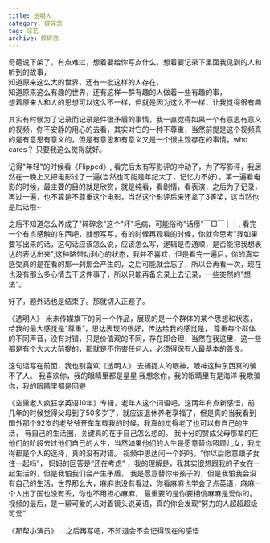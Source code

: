 ```yaml
---
title: 透明人
category: 碎碎念
tag: 综艺
archive: 碎碎念
---
```


奇葩说下架了，有点难过，想着要给你写点什么，想着要记录下里面我见到的人和听到的故事，  
知道原来这么大的世界，还有一批这样的人存在，  
知道原来这么有趣的世界，还有这样一群有趣的人做着一些有趣的事，  
想着原来人和人的思想可以这么不一样，但就是因为这么不一样，让我觉得很有趣

其实有时候为了记录而记录是件很矛盾的事情，我一直觉得如果一个有意思有意义的视频，你不安静的用心的去看，其实对它的一种不尊重，当然前提是这个视频真的是有意思有意义的，但是有意思和有意义又是一个很主观存在的事情，who cares？ 只要我这么觉得就好。

记得"年轻"的时候看《Flipped》, 看完后太有写影评的冲动了，为了写影评，我居然在一晚上又把电影过了一遍(当然也可能是年纪大了，记忆力不好）。第一遍看电影的时候，最主要的目的就是欣赏，就是纯看，看剧情，看表演，之后为了记录，再过一遍，也不算是不尊重这个电影，当然这个影评后来还拿了3等奖，这当然也是后话啦~

之后不知道怎么养成了"碎碎念"这个"坏"毛病，可能俗称"话痨"￣□￣｜｜, 看完一个有点感触的东西吧，就想写写，有的时候再观看的时候，你就会思考"我如果要写出来的话，这句话应该怎么说，应该怎么写，逻辑是否通顺，是否能把我想表达的表达出来",这种略带功利心的状态，我并不喜欢，但是看完一遍后，你的真实感受真的是在看的那一刹那会产生的，之后可能就会忘了，所以会再看一次，现在也没有那么多心情去干这件事了，所以只能再备忘录上去记录，一些突然的"想法"。

好了，题外话也是结束了。那就切入正题了。

《透明人》 米未传媒旗下的另一个作品，展现的是一个群体的某个思想和状态，给我的最大感觉是“尊重”，思达表现的很好，传达给我的感觉是， 尊重每个群体的不同声音，没有对错，只是价值观的不同，存在即合理，当然在我这里，这一些都是有个大大大前提的，那就是不伤害任何人，必须得保有人最基本的善良。

这句话写在前面，我也别喜欢《透明人》 去捕捉人的眼神，眼神这种东西真的骗不了人。
我喜欢你，我的眼睛里都是星星
我想念你，我的眼睛里有是海洋
我欺骗你，我的眼睛里都是回避

《空巢老人疯狂学英语10年》专辑，老年人这个词语吧，这两年有点新感悟，前几年的时候觉得父母到了50多岁了，就应该退休养老享福了，但是真的当我看到国外那个92岁的老爷爷开车车载我的时候，我真的觉得老了也可以有自己的生活， 有自己的生活圈，关键真的在于自己怎么想的。 我十分的赞成父母那辈的在他们的阶段去过他们自己的人生，当然如果他们的人生是愿意替你照顾儿女，我觉得都是个人的选择，真的没有对错。 视频中思达问一个妈吗。“你以后愿意跟子女住一起吗”， 妈妈的回答是“还在考虑” ，我的理解是，我其实很想跟我的子女在一起生活的，但是我怕我们会产生矛盾， 我是愿意替你带孩子的，但是我怕我会没有自己的生活，世界那么大，麻麻也没有看过，你看麻麻也学会了点英语，麻麻一个人出了国也没有丢，你也不用担心麻麻， 最重要的是你要相信麻麻是爱你的。视频的最后，是一帮可爱的人对着镜头说英语，真的你会发现“努力的人超超超级可爱” 

《那帮小演员》 ...之后再写吧，不知道会不会记得现在的感悟